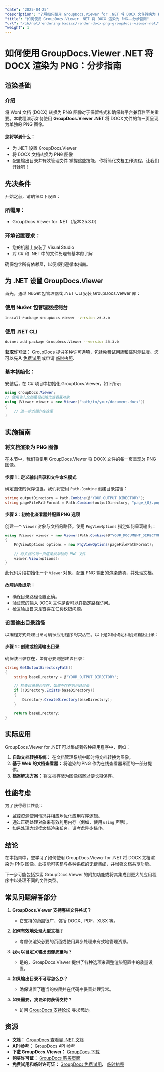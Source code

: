 ```yaml
---
"date": "2025-04-25"
"description": "了解如何使用 GroupDocs.Viewer for .NET 将 DOCX 文件转换为 PNG 图像。本指南涵盖设置、实现和实际应用。"
"title": "如何使用 GroupDocs.Viewer .NET 将 DOCX 渲染为 PNG——分步指南"
"url": "/zh/net/rendering-basics/render-docx-png-groupdocs-viewer-net/"
"weight": 1
---
```


# 如何使用 GroupDocs.Viewer .NET 将 DOCX 渲染为 PNG：分步指南
## 渲染基础
### 介绍
将 Word 文档 (DOCX) 转换为 PNG 图像对于保留格式和确保跨平台兼容性至关重要。本教程演示如何使用 **GroupDocs.Viewer .NET** 将 DOCX 文件的每一页呈现为单独的 PNG 图像。

#### 您将学到什么：
- 为 .NET 设置 GroupDocs.Viewer
- 将 DOCX 文档转换为 PNG 图像
- 配置输出目录并有效管理文件
掌握这些技能，你将简化文档工作流程。让我们开始吧！

## 先决条件
开始之前，请确保以下设置：

### 所需库：
- GroupDocs.Viewer for .NET（版本 25.3.0）

### 环境设置要求：
- 您的机器上安装了 Visual Studio
- 对 C# 和 .NET 中的文件处理有基本的了解

确保包含所有依赖项，以便顺利遵循本指南。

## 为 .NET 设置 GroupDocs.Viewer
首先，通过 NuGet 包管理器或 .NET CLI 安装 GroupDocs.Viewer 库：

### 使用 NuGet 包管理器控制台
```bash
Install-Package GroupDocs.Viewer -Version 25.3.0
```

### 使用 .NET CLI
```bash
dotnet add package GroupDocs.Viewer --version 25.3.0
```

**获取许可证：**
GroupDocs 提供多种许可选项，包括免费试用版和临时测试版。您可以先从 [免费试用](https://releases.groupdocs.com/viewer/net/) 或申请 [临时执照](https://purchase。groupdocs.com/temporary-license/).

### 基本初始化：
安装后，在 C# 项目中初始化 GroupDocs.Viewer，如下所示：
```csharp
using GroupDocs.Viewer;
// 使用输入文档路径初始化查看器对象
using (Viewer viewer = new Viewer("path/to/your/document.docx"))
{
    // 进一步的操作在这里
}
```

## 实施指南
### 将文档渲染为 PNG 图像
在本节中，我们将使用 GroupDocs.Viewer 将 DOCX 文件的每一页呈现为 PNG 图像。

#### 步骤 1：定义输出目录和文件命名模式
确定图像的保存位置。我们将使用 `Path.Combine` 创建目录路径：
```csharp
string outputDirectory = Path.Combine(@"YOUR_OUTPUT_DIRECTORY");
string pageFilePathFormat = Path.Combine(outputDirectory, "page_{0}.png"); // 每个页面图像的命名模式
```

#### 步骤 2：初始化查看器并配置 PNG 选项
创建一个 `Viewer` 对象与文档的路径。使用 `PngViewOptions` 指定如何呈现输出：
```csharp
using (Viewer viewer = new Viewer(Path.Combine(@"YOUR_DOCUMENT_DIRECTORY", "SAMPLE_DOCX")))
{
    PngViewOptions options = new PngViewOptions(pageFilePathFormat);
    
    // 将文档的每一页渲染成单独的 PNG 文件
    viewer.View(options);
}
```
此代码片段初始化一个 `Viewer` 对象，配置 PNG 输出的渲染选项，并处理文档。

#### 故障排除提示：
- 确保目录路径设置正确。
- 验证您的输入 DOCX 文件是否可以在指定路径访问。
- 检查输出目录是否存在任何权限问题。

### 设置输出目录路径
以编程方式处理目录可确保应用程序的灵活性。以下是如何确定和创建输出目录：

#### 步骤 1：创建或检索输出目录
确保该目录存在，如有必要则创建该目录：
```csharp
string GetOutputDirectoryPath()
{
    string baseDirectory = @"YOUR_OUTPUT_DIRECTORY";
    
    // 检查目录是否存在，如果不存在则创建目录
    if (!Directory.Exists(baseDirectory))
    {
        Directory.CreateDirectory(baseDirectory);
    }
    
    return baseDirectory;
}
```

## 实际应用
GroupDocs.Viewer for .NET 可以集成到各种应用程序中，例如：
1. **自动文档转换系统：** 在文档管理系统中即时将文档转换为图像。
2. **基于 Web 的文档查看器：** 将渲染的 PNG 作为在线查看器界面的一部分提供。
3. **档案解决方案：** 将文档存储为图像档案以便长期保存。

## 性能考虑
为了获得最佳性能：
- 监控资源使用情况并相应地优化应用程序逻辑。
- 通过正确处理对象来有效利用内存（例如，使用 `using` 声明）。
- 如果处理大规模文档渲染任务，请考虑异步操作。

## 结论
在本指南中，您学习了如何使用 GroupDocs.Viewer for .NET 将 DOCX 文档渲染为 PNG 图像。此技能可实现与各种系统的无缝集成，并增强文档共享功能。

下一步可能包括探索 GroupDocs.Viewer 的附加功能或将其集成到更大的应用程序中以处理不同的文件类型。

## 常见问题解答部分
1. **GroupDocs.Viewer 支持哪些文件格式？**
   - 它支持的范围很广，包括 DOCX、PDF、XLSX 等。

2. **如何有效地处理大型文档？**
   - 考虑仅渲染必要的页面或使用异步处理来有效地管理资源。

3. **我可以自定义输出图像质量吗？**
   - 是的，GroupDocs.Viewer 提供了各种选项来调整渲染配置中的质量设置。

4. **如果输出目录不可写怎么办？**
   - 确保设置了适当的权限并在代码中妥善处理异常。

5. **如果需要，我该如何获得支持？**
   - 访问 [GroupDocs 支持论坛](https://forum.groupdocs.com/c/viewer/9) 寻求帮助。

## 资源
- **文档：** [GroupDocs 查看器 .NET 文档](https://docs.groupdocs.com/viewer/net/)
- **API 参考：** [GroupDocs API 参考](https://reference.groupdocs.com/viewer/net/)
- **下载 GroupDocs.Viewer：** [GroupDocs 下载](https://releases.groupdocs.com/viewer/net/)
- **购买许可证：** [GroupDocs 购买页面](https://purchase.groupdocs.com/buy)
- **免费试用和临时许可证：** [GroupDocs 免费试用](https://releases.groupdocs.com/viewer/net/)， [临时执照](https://purchase.groupdocs.com/temporary-license/)